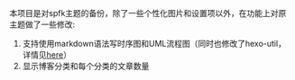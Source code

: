 本项目是对spfk主题的备份，除了一些个性化图片和设置项以外，在功能上对原主题做了一些修改:

1. 支持使用markdown语法写时序图和UML流程图（同时也修改了hexo-util，详情见[here](http://www.suwey.net/2016/03/27/hexo-sequece-flow-chart)）
2. 显示博客分类和每个分类的文章数量
